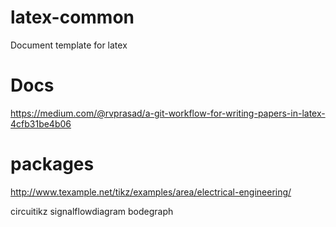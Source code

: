 # latex-common
Document template for latex




# Docs
https://medium.com/@rvprasad/a-git-workflow-for-writing-papers-in-latex-4cfb31be4b06




# packages 
http://www.texample.net/tikz/examples/area/electrical-engineering/


circuitikz
signalflowdiagram
bodegraph




